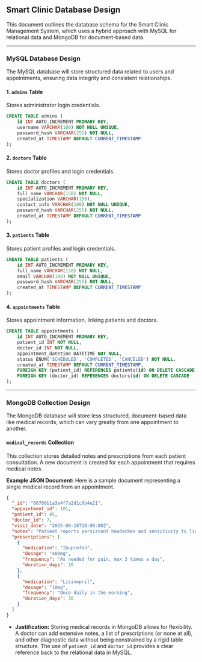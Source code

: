 ## **Smart Clinic Database Design**

This document outlines the database schema for the Smart Clinic Management System, which uses a hybrid approach with MySQL for relational data and MongoDB for document-based data.

***

### **MySQL Database Design**

The MySQL database will store structured data related to users and appointments, ensuring data integrity and consistent relationships.

#### **1. `admins` Table**
Stores administrator login credentials.

```sql
CREATE TABLE admins (
    id INT AUTO_INCREMENT PRIMARY KEY,
    username VARCHAR(100) NOT NULL UNIQUE,
    password_hash VARCHAR(255) NOT NULL,
    created_at TIMESTAMP DEFAULT CURRENT_TIMESTAMP
);
```

#### **2. `doctors` Table**
Stores doctor profiles and login credentials.

```sql
CREATE TABLE doctors (
    id INT AUTO_INCREMENT PRIMARY KEY,
    full_name VARCHAR(150) NOT NULL,
    specialization VARCHAR(150),
    contact_info VARCHAR(100) NOT NULL UNIQUE,
    password_hash VARCHAR(255) NOT NULL,
    created_at TIMESTAMP DEFAULT CURRENT_TIMESTAMP
);
```

#### **3. `patients` Table**
Stores patient profiles and login credentials.

```sql
CREATE TABLE patients (
    id INT AUTO_INCREMENT PRIMARY KEY,
    full_name VARCHAR(150) NOT NULL,
    email VARCHAR(100) NOT NULL UNIQUE,
    password_hash VARCHAR(255) NOT NULL,
    created_at TIMESTAMP DEFAULT CURRENT_TIMESTAMP
);
```

#### **4. `appointments` Table**
Stores appointment information, linking patients and doctors.

```sql
CREATE TABLE appointments (
    id INT AUTO_INCREMENT PRIMARY KEY,
    patient_id INT NOT NULL,
    doctor_id INT NOT NULL,
    appointment_datetime DATETIME NOT NULL,
    status ENUM('SCHEDULED', 'COMPLETED', 'CANCELED') NOT NULL,
    created_at TIMESTAMP DEFAULT CURRENT_TIMESTAMP,
    FOREIGN KEY (patient_id) REFERENCES patients(id) ON DELETE CASCADE,
    FOREIGN KEY (doctor_id) REFERENCES doctors(id) ON DELETE CASCADE
);
```

***

### **MongoDB Collection Design**

The MongoDB database will store less structured, document-based data like medical records, which can vary greatly from one appointment to another.

#### **`medical_records` Collection**
This collection stores detailed notes and prescriptions from each patient consultation. A new document is created for each appointment that requires medical notes.

**Example JSON Document:**
Here is a sample document representing a single medical record from an appointment.

```json
{
  "_id": "66708b1a3e4f7a2d1c9b4e21",
  "appointment_id": 101,
  "patient_id": 45,
  "doctor_id": 7,
  "visit_date": "2025-06-18T10:00:00Z",
  "notes": "Patient reports persistent headaches and sensitivity to light. Blood pressure is slightly elevated at 135/85. Advised to monitor symptoms and reduce screen time.",
  "prescriptions": [
    {
      "medication": "Ibuprofen",
      "dosage": "400mg",
      "frequency": "As needed for pain, max 3 times a day",
      "duration_days": 10
    },
    {
      "medication": "Lisinopril",
      "dosage": "10mg",
      "frequency": "Once daily in the morning",
      "duration_days": 30
    }
  ]
}
```
* **Justification:** Storing medical records in MongoDB allows for flexibility. A doctor can add extensive notes, a list of prescriptions (or none at all), and other diagnostic data without being constrained by a rigid table structure. The use of `patient_id` and `doctor_id` provides a clear reference back to the relational data in MySQL.
